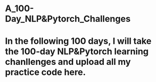 # A_100-Day_NLP&Pytorch_Challenges
# In the following 100 days, I will take the 100-day NLP&Pytorch learning chanllenges and upload all my practice code here. 

